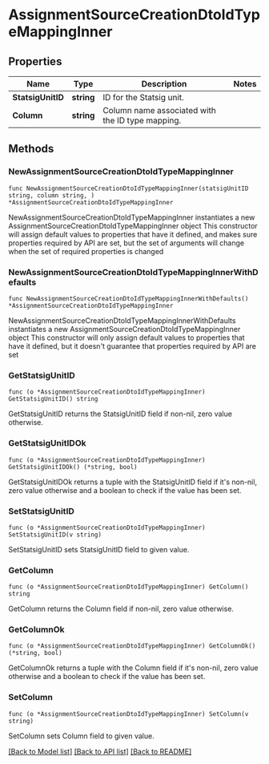 # AssignmentSourceCreationDtoIdTypeMappingInner

## Properties

Name | Type | Description | Notes
------------ | ------------- | ------------- | -------------
**StatsigUnitID** | **string** | ID for the Statsig unit. | 
**Column** | **string** | Column name associated with the ID type mapping. | 

## Methods

### NewAssignmentSourceCreationDtoIdTypeMappingInner

`func NewAssignmentSourceCreationDtoIdTypeMappingInner(statsigUnitID string, column string, ) *AssignmentSourceCreationDtoIdTypeMappingInner`

NewAssignmentSourceCreationDtoIdTypeMappingInner instantiates a new AssignmentSourceCreationDtoIdTypeMappingInner object
This constructor will assign default values to properties that have it defined,
and makes sure properties required by API are set, but the set of arguments
will change when the set of required properties is changed

### NewAssignmentSourceCreationDtoIdTypeMappingInnerWithDefaults

`func NewAssignmentSourceCreationDtoIdTypeMappingInnerWithDefaults() *AssignmentSourceCreationDtoIdTypeMappingInner`

NewAssignmentSourceCreationDtoIdTypeMappingInnerWithDefaults instantiates a new AssignmentSourceCreationDtoIdTypeMappingInner object
This constructor will only assign default values to properties that have it defined,
but it doesn't guarantee that properties required by API are set

### GetStatsigUnitID

`func (o *AssignmentSourceCreationDtoIdTypeMappingInner) GetStatsigUnitID() string`

GetStatsigUnitID returns the StatsigUnitID field if non-nil, zero value otherwise.

### GetStatsigUnitIDOk

`func (o *AssignmentSourceCreationDtoIdTypeMappingInner) GetStatsigUnitIDOk() (*string, bool)`

GetStatsigUnitIDOk returns a tuple with the StatsigUnitID field if it's non-nil, zero value otherwise
and a boolean to check if the value has been set.

### SetStatsigUnitID

`func (o *AssignmentSourceCreationDtoIdTypeMappingInner) SetStatsigUnitID(v string)`

SetStatsigUnitID sets StatsigUnitID field to given value.


### GetColumn

`func (o *AssignmentSourceCreationDtoIdTypeMappingInner) GetColumn() string`

GetColumn returns the Column field if non-nil, zero value otherwise.

### GetColumnOk

`func (o *AssignmentSourceCreationDtoIdTypeMappingInner) GetColumnOk() (*string, bool)`

GetColumnOk returns a tuple with the Column field if it's non-nil, zero value otherwise
and a boolean to check if the value has been set.

### SetColumn

`func (o *AssignmentSourceCreationDtoIdTypeMappingInner) SetColumn(v string)`

SetColumn sets Column field to given value.



[[Back to Model list]](../README.md#documentation-for-models) [[Back to API list]](../README.md#documentation-for-api-endpoints) [[Back to README]](../README.md)


